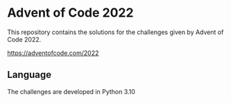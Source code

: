 # Advent of Code 2022

This repository contains the solutions for the challenges given by Advent of Code 2022.

https://adventofcode.com/2022 

## Language
The challenges are developed in Python 3.10
